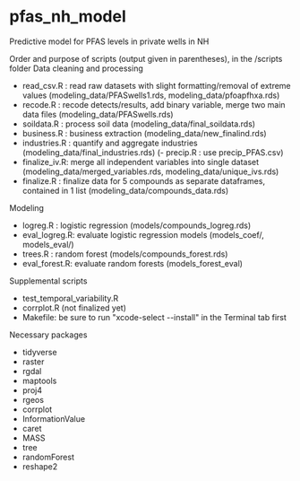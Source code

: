 # pfas_nh_model
Predictive model for PFAS levels in private wells in NH

Order and purpose of scripts (output given in parentheses), in the /scripts folder
Data cleaning and processing
- read_csv.R   : read raw datasets with slight formatting/removal of extreme values
								 (modeling_data/PFASwells1.rds, modeling_data/pfoapfhxa.rds)
- recode.R     : recode detects/results, add binary variable, merge two main data files
						 		 (modeling_data/PFASwells.rds)
- soildata.R   : process soil data 
							 	 (modeling_data/final_soildata.rds)
- business.R   : business extraction 
							 	 (modeling_data/new_finalind.rds)
- industries.R : quantify and aggregate industries 
								 (modeling_data/final_industries.rds)
(- precip.R    : use precip_PFAS.csv)
- finalize_iv.R: merge all independent variables into single dataset
                 (modeling_data/merged_variables.rds, modeling_data/unique_ivs.rds)  
- finalize.R   : finalize data for 5 compounds as separate dataframes, contained in 1 list
                 (modeling_data/compounds_data.rds)

Modeling
- logreg.R     : logistic regression
                 (models/compounds_logreg.rds)
- eval_logreg.R: evaluate logistic regression models
                 (models_coef/, models_eval/)
- trees.R      : random forest
                 (models/compounds_forest.rds)
- eval_forest.R: evaluate random forests
                 (models_forest_eval)

Supplemental scripts
- test_temporal_variability.R
- corrplot.R (not finalized yet)
- Makefile: be sure to run "xcode-select --install" in the Terminal tab first


Necessary packages
- tidyverse
- raster
- rgdal
- maptools
- proj4
- rgeos
- corrplot
- InformationValue
- caret
- MASS
- tree
- randomForest
- reshape2
